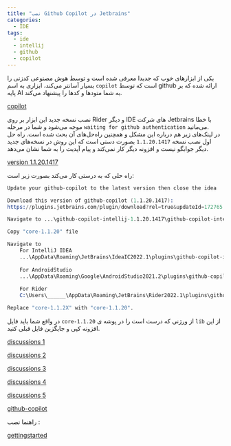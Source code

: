 ```yaml
---
title: "نصب Github Copilot در Jetbrains"
categories:
  - IDE
tags:
  - ide
  - intellij
  - github
  - copilot
---
```


یکی از ابزارهای خوب که جدیدا معرفی شده است و توسط هوش مصنوعی کدزنی را بسیار آسانتر می‌کند، ابزاری به اسم `copilot` است که توسط github ارائه شده که بر پایه AI به شما متودها و کدها را پیشنهاد می‌کند.  

[copilot](https://copilot.github.com/)  

نصب نسخه جدید این ابزار بر روی Rider و دیگر IDE های شرکت Jetbrains با خطا موجه می‌شود و شما در مرحله `waiting for github authentication` می‌مانید.  
در لینک‌های زیر هم درباره این مشکل و همچنین راه‌حل‌های آن بحث شده است. راه حل اول نصب نسخه `1.1.20.1417` بصورت دستی است که این روش در نسخه‌های جدید دیگر جوابگو نیست و افزونه دیگر کار نمی‌کند و پیام آپدیت را به شما نشان می‌دهد.  

[version 1.1.20.1417](https://plugins.jetbrains.com/plugin/17718-github-copilot/versions/stable)  

راه حلی که به درستی کار می‌کند بصورت زیر است:  

```s
Update your github-copilot to the latest version then close the idea

Download this version of github-copilot (1.1.20.1417):
https://plugins.jetbrains.com/plugin/download?rel=true&updateId=172765 and Extract it

Navigate to ...\github-copilot-intellij-1.1.20.1417\github-copilot-intellij\lib

Copy "core-1.1.20" file

Navigate to
    For IntelliJ IDEA
    ...\AppData\Roaming\JetBrains\IdeaIC2022.1\plugins\github-copilot-intellij\lib
    
    For AndroidStudio
    ...\AppData\Roaming\Google\AndroidStudio2021.2\plugins\github-copilot-intellij\lib
    
    For Rider
    C:\Users\______\AppData\Roaming\JetBrains\Rider2022.1\plugins\github-copilot-intellij\lib

Replace "core-1.1.2X" with "core-1.1.20".
```

در واقع شما باید فایل `core-1.1.20` از ورژنی که درست است را در پوشه ی `lib` از این افزونه کپی و جایگزین فایل قبلی کنید.  


[discussions 1](https://github.com/orgs/github-community/discussions/18132)  

[discussions 2](https://github.com/orgs/github-community/discussions/16230#discussioncomment-2750640)  

[discussions 3](https://github.com/axios/axios/issues/3384)  

[discussions 4](https://github.com/github-community/community/discussions/16960)  

[discussions 5](https://github.com/github-community/community/discussions/8333)  

[github-copilot](https://plugins.jetbrains.com/plugin/17718-github-copilot/reviews#review=68155-68157)  

راهنما نصب :  

[gettingstarted](https://github.com/github/copilot-docs/blob/main/docs/jetbrains/gettingstarted.md)  
